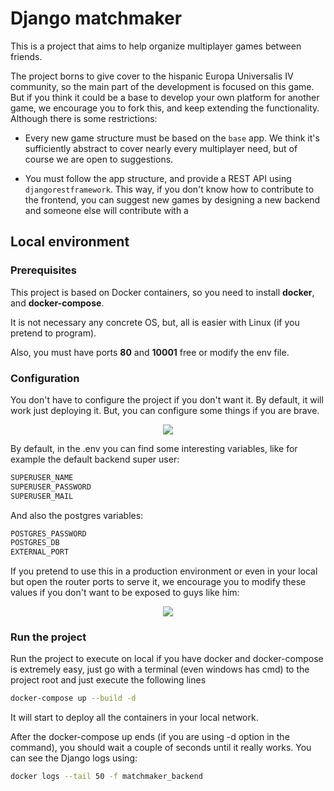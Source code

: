 # Django matchmaker

This is a project that aims to help organize multiplayer games between friends.

The project borns to give cover to the hispanic Europa Universalis IV community, so the main part of the development is focused on this game. But if you think it could be a base to develop your own platform for another game, we encourage you to fork this, and keep extending the functionality. Although there is some restrictions:

- Every new game structure must be based on the `base` app. We think it's sufficiently abstract to cover nearly every multiplayer need, but of course we are open to suggestions.

- You must follow the app structure, and provide a REST API using `djangorestframework`. This way, if you don't know how to contribute to the frontend, you can suggest new games by designing a new backend and someone else will contribute with a 

## Local environment

### Prerequisites
This project is based on Docker containers, so you need to install **docker**, and **docker-compose**.

It is not necessary any concrete OS, but, all is easier with Linux (if you pretend to program).

Also, you must have ports **80** and **10001** free or modify the env file.

### Configuration
You don't have to configure the project if you don't want it. By default, it will work just deploying it. But, you can configure some things if you are brave.

<p align="center">
    <img src="https://media3.giphy.com/media/YTIzbJzeExuLK/source.gif">
</p>
By default, in the .env you can find some interesting variables, like for example the default backend super user:

```bash
SUPERUSER_NAME
SUPERUSER_PASSWORD
SUPERUSER_MAIL
```

And also the postgres variables:

```bash
POSTGRES_PASSWORD
POSTGRES_DB
EXTERNAL_PORT
```

If you pretend to use this in a production environment or even in your local but open the router ports to serve it, we encourage you to modify these values if you don't want to be exposed to guys like him:

<p align="center">
    <img src="https://media1.tenor.com/images/cf133d0a2e3c724ee88d5d08545df716/tenor.gif">
</p>

### Run the project

Run the project to execute on local if you have docker and docker-compose is extremely easy, just go with a terminal (even windows has cmd) to the project root and just execute the following lines 

```bash
docker-compose up --build -d
```

It will start to deploy all the containers in your local network.

After the docker-compose up ends (if you are using -d option in the command), you should wait a couple of seconds until it really works. You can see the Django logs using:

```bash
docker logs --tail 50 -f matchmaker_backend
```
